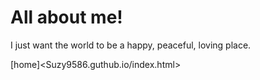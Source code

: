 # All about me!
I just want the world to be a happy, peaceful, loving place.



[home]<Suzy9586.guthub.io/index.html>
